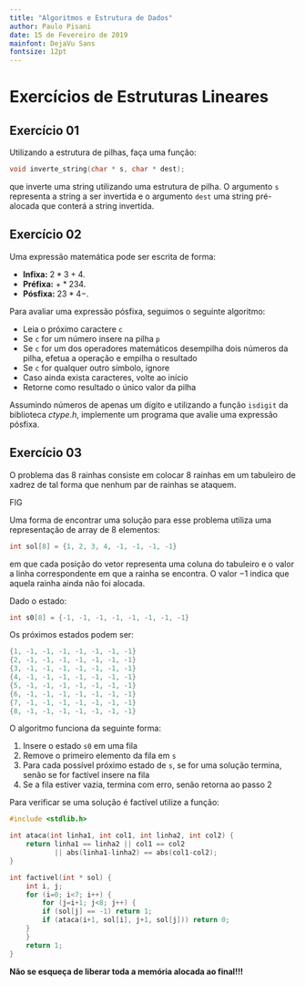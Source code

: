 ```yaml
---
title: "Algoritmos e Estrutura de Dados"
author: Paulo Pisani
date: 15 de Fevereiro de 2019
mainfont: DejaVu Sans
fontsize: 12pt
---
```


# Exercícios de Estruturas Lineares

## Exercício 01

Utilizando a estrutura de pilhas, faça uma função:

```C
void inverte_string(char * s, char * dest);
```

que inverte uma string utilizando uma estrutura de pilha. O argumento `s` representa a string a ser invertida e o argumento `dest` uma string pré-alocada que conterá a string invertida.

## Exercício 02

Uma expressão matemática pode ser escrita de forma:

- **Infixa:** $2 * 3 + 4$.
- **Préfixa:** $+ * 2 3 4$.
- **Pósfixa:** $2 3 * 4 -$.

Para avaliar uma expressão pósfixa, seguimos o seguinte algoritmo:

- Leia o próximo caractere `c`
- Se `c` for um número insere na pilha `p`
- Se `c` for um dos operadores matemáticos desempilha dois números da pilha, efetua a operação e empilha o resultado
- Se `c` for qualquer outro símbolo, ignore
- Caso ainda exista caracteres, volte ao início
- Retorne como resultado o único valor da pilha

Assumindo números de apenas um dígito e utilizando a função `isdigit` da biblioteca *ctype.h*, implemente um programa que avalie uma expressão pósfixa.

## Exercício 03

O problema das 8 rainhas consiste em colocar 8 rainhas em um tabuleiro de xadrez de tal forma que nenhum par de rainhas se ataquem.

FIG

Uma forma de encontrar uma solução para esse problema utiliza uma representação de array de 8 elementos:

```C
int sol[8] = {1, 2, 3, 4, -1, -1, -1, -1}
```

em que cada posição do vetor representa uma coluna do tabuleiro e o valor a linha correspondente em que a rainha se encontra. O valor $-1$ indica que aquela rainha ainda não foi alocada.

Dado o estado:

```C
int s0[8] = {-1, -1, -1, -1, -1, -1, -1, -1}
```

Os próximos estados podem ser:

```C
{1, -1, -1, -1, -1, -1, -1, -1}
{2, -1, -1, -1, -1, -1, -1, -1}
{3, -1, -1, -1, -1, -1, -1, -1}
{4, -1, -1, -1, -1, -1, -1, -1}
{5, -1, -1, -1, -1, -1, -1, -1}
{6, -1, -1, -1, -1, -1, -1, -1}
{7, -1, -1, -1, -1, -1, -1, -1}
{8, -1, -1, -1, -1, -1, -1, -1}
```

O algoritmo funciona da seguinte forma:

1. Insere o estado `s0` em uma fila
2. Remove o primeiro elemento da fila em `s`
3. Para cada possível próximo estado de `s`, se for uma solução termina, senão se for factível insere na fila
4. Se a fila estiver vazia, termina com erro, senão retorna ao passo 2

Para verificar se uma solução é factível utilize a função:

```C
#include <stdlib.h>

int ataca(int linha1, int col1, int linha2, int col2) {
    return linha1 == linha2 || col1 == col2
           || abs(linha1-linha2) == abs(col1-col2);
}

int factivel(int * sol) {
    int i, j;
    for (i=0; i<7; i++) {
        for (j=i+1; j<8; j++) {
	    if (sol[j] == -1) return 1;
	    if (ataca(i+1, sol[i], j+1, sol[j])) return 0;
	}
    }
    return 1;
}
```

**Não se esqueça de liberar toda a memória alocada ao final!!!**
